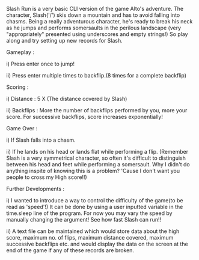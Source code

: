 Slash Run is a very basic CLI version of the game Alto's adventure. The character, Slash('/') skis down a mountain and has to avoid falling into chasms.
Being a really adventurous character, he's ready to break his neck as he jumps and performs somersaults in the perilous landscape (very "appropriately"
presented using underscores and empty strings!) So play along and try setting up new records for Slash. 

Gameplay :

i) Press enter once to jump!

ii) Press enter multiple times to backflip.(8 times for a complete backflip)


Scoring : 

i) Distance : 5 X (The distance covered by Slash)

ii) Backflips : More the number of backflips performed by you, more your score.
  For successive backflips, score increases exponentially!


Game Over :

i) If Slash falls into a chasm.

ii) If he lands on his head or lands flat while performing a flip. (Remember Slash is a very symmetrical character, so often it's difficult to distinguish 
between his head and feet while performing a somersault. Why I didn't do anything inspite of knowing this is a problem? 'Cause I don't want you people to 
cross my High score!!)


Further Developments :

i) I wanted to introduce a way to control the difficulty of the game(to be read as 'speed'!) It can be done by using a user inputted variable in the 
time.sleep line of the program. For now you may vary the speed by manually changing the argument! See how fast Slash can run!!

ii) A text file can be maintained which would store data about the high score, maximum no. of flips, maximum distance covered, maximum successive backflips 
etc. and would display the data on the screen at the end of the game if any of these records are broken.
